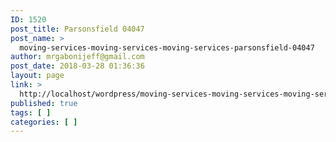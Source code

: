 ```yaml
---
ID: 1520
post_title: Parsonsfield 04047
post_name: >
  moving-services-moving-services-moving-services-parsonsfield-04047
author: mrgabonijeff@gmail.com
post_date: 2018-03-28 01:36:36
layout: page
link: >
  http://localhost/wordpress/moving-services-moving-services-moving-services-parsonsfield-04047/
published: true
tags: [ ]
categories: [ ]
---
```


